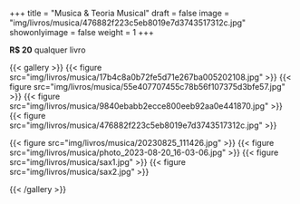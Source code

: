 +++
title = "Musica & Teoria Musical"
draft = false
image = "img/livros/musica/476882f223c5eb8019e7d3743517312c.jpg"
showonlyimage = false
weight = 1
+++
<!--more-->
**R$ 20** qualquer livro

{{< gallery >}}
{{< figure src="img/livros/musica/17b4c8a0b72fe5d71e267ba005202108.jpg" >}}
{{< figure src="img/livros/musica/55e407707455c78b56f107375d3bfe57.jpg" >}}
{{< figure src="img/livros/musica/9840ebabb2ecce800eeb92aa0e441870.jpg" >}}
{{< figure src="img/livros/musica/476882f223c5eb8019e7d3743517312c.jpg" >}}

{{< figure src="img/livros/musica/20230825_111426.jpg" >}}
{{< figure src="img/livros/musica/photo_2023-08-20_16-03-06.jpg" >}}
{{< figure src="img/livros/musica/sax1.jpg" >}}
{{< figure src="img/livros/musica/sax2.jpg" >}}

{{< /gallery >}}